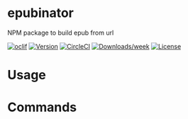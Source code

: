 epubinator
==========

NPM package to build epub from url

[![oclif](https://img.shields.io/badge/cli-oclif-brightgreen.svg)](https://oclif.io)
[![Version](https://img.shields.io/npm/v/epubinator.svg)](https://npmjs.org/package/epubinator)
[![CircleCI](https://circleci.com/gh/pravinbashyal/epubinator/tree/master.svg?style=shield)](https://circleci.com/gh/pravinbashyal/epubinator/tree/master)
[![Downloads/week](https://img.shields.io/npm/dw/epubinator.svg)](https://npmjs.org/package/epubinator)
[![License](https://img.shields.io/npm/l/epubinator.svg)](https://github.com/pravinbashyal/epubinator/blob/master/package.json)

<!-- toc -->
# Usage
<!-- usage -->
# Commands
<!-- commands -->
